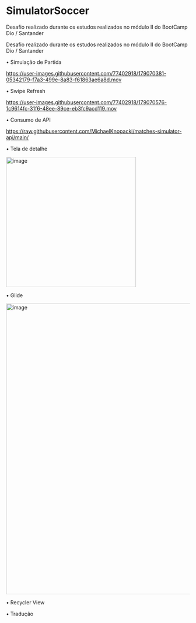 # SimulatorSoccer
Desafio realizado durante os estudos realizados no módulo II do BootCamp Dio / Santander

Desafio realizado durante os estudos realizados no módulo II do BootCamp Dio / Santander

•	Simulação de Partida

https://user-images.githubusercontent.com/77402918/179070381-05342179-f7a3-499e-8a83-f61863ae6a8d.mov

•	Swipe Refresh

https://user-images.githubusercontent.com/77402918/179070576-1c9614fc-31f6-48ee-89ce-eb3fc9acd119.mov

•	Consumo de API

https://raw.githubusercontent.com/MichaelKnopacki/matches-simulator-api/main/

•	Tela de detalhe

<img width="356" alt="image" src="https://user-images.githubusercontent.com/77402918/179070785-e618aece-03b6-4abf-950b-39cf6fd1db5d.png">

•	Glide

<img width="795" alt="image" src="https://user-images.githubusercontent.com/77402918/179071057-cc0988d0-9143-4bda-9fe6-77eecf9b5342.png">

•	Recycler View

•	Tradução



